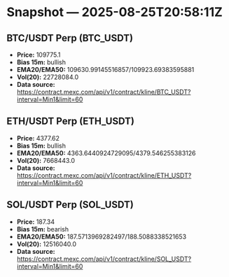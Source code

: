 # Snapshot — 2025-08-25T20:58:11Z

## BTC/USDT Perp (BTC_USDT)
- **Price:** 109775.1
- **Bias 15m:** bullish
- **EMA20/EMA50:** 109630.99145516857/109923.69383595881
- **Vol(20):** 22728084.0
- **Data source:** https://contract.mexc.com/api/v1/contract/kline/BTC_USDT?interval=Min1&limit=60

## ETH/USDT Perp (ETH_USDT)
- **Price:** 4377.62
- **Bias 15m:** bullish
- **EMA20/EMA50:** 4363.6440924729095/4379.546255383126
- **Vol(20):** 7668443.0
- **Data source:** https://contract.mexc.com/api/v1/contract/kline/ETH_USDT?interval=Min1&limit=60

## SOL/USDT Perp (SOL_USDT)
- **Price:** 187.34
- **Bias 15m:** bearish
- **EMA20/EMA50:** 187.5713969282497/188.5088338521653
- **Vol(20):** 12516040.0
- **Data source:** https://contract.mexc.com/api/v1/contract/kline/SOL_USDT?interval=Min1&limit=60
